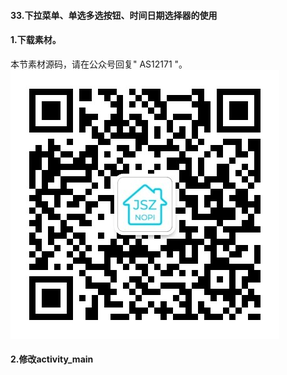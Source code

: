 #### 33.下拉菜单、单选多选按钮、时间日期选择器的使用
#### 1.下载素材。
本节素材源码，请在公众号回复" AS12171 "。
![title](https://raw.githubusercontent.com/JSZNopi/JSZImage/master/gitnote/2019/10/30/WXCODE-1572446034519.jpeg)

#### 2.修改activity_main